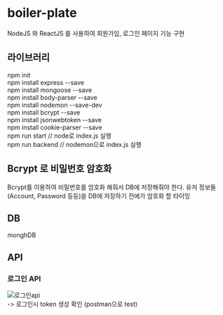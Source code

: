 # boiler-plate

NodeJS 와 ReactJS 를 사용하여 회원가입, 로그인 페이지 기능 구현

## 라이브러리

npm init  
npm install express --save  
npm install mongoose --save  
npm install body-parser --save  
npm install nodemon --save-dev  
npm install bcrypt --save  
npm install jsonwebtoken --save  
npm install cookie-parser --save  
npm run start // node로 index.js 실행  
npm run backend // nodemon으로 index.js 실행

## Bcrypt 로 비밀번호 암호화

Bcrypt를 이용하여 비밀번호를 암호화 해줘서 DB에 저장해줘야 한다.
유저 정보들(Account, Password 등등)을 DB에 저장하기 전에가 암호화 할 타이밍

## DB

monghDB

## API
### 로그인 API
![로그인api](https://user-images.githubusercontent.com/42309919/100057898-ae904180-2e6b-11eb-8e40-224b05887366.PNG)                         
-> 로그인시 token 생성 확인 (postman으로 test)             
